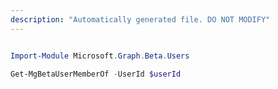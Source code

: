 ```yaml
---
description: "Automatically generated file. DO NOT MODIFY"
---
```


```powershell

Import-Module Microsoft.Graph.Beta.Users

Get-MgBetaUserMemberOf -UserId $userId

```
